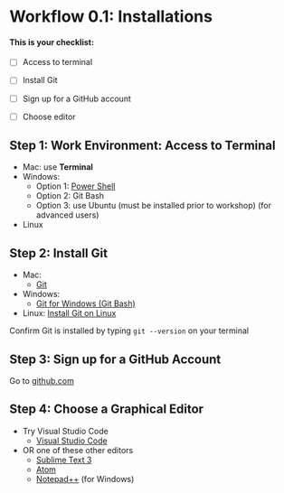 # Workflow 0.1: Installations

#### This is your checklist:
- [ ] Access to terminal
- [ ] Install Git
- [ ] Sign up for a GitHub account
- [ ] Choose editor


## Step 1:  Work Environment:  Access to Terminal 

- Mac:  use **Terminal**
- Windows:
	- Option 1:  [Power Shell](https://www.digitalcitizen.life/simple-questions-what-powershell-what-can-you-do-it)
	- Option 2:  Git Bash
	- Option 3:  use Ubuntu (must be installed prior to workshop)  (for advanced users)
- Linux
	
## Step 2:  Install Git

- Mac:  
	- [Git](https://git-scm.com/download/mac)
- Windows:  
	- [Git for Windows (Git Bash)](https://gitforwindows.org/)
- Linux:
	[Install Git on Linux](https://www.atlassian.com/git/tutorials/install-git#linux)

Confirm Git is installed by typing `git --version` on your terminal

## Step 3:  Sign up for a GitHub Account
 
 Go to [github.com](https://github.com/)

## Step 4:  Choose a Graphical Editor

- Try Visual Studio Code
	* [Visual Studio Code](https://visualstudio.microsoft.com/downloads/)
- OR one of these other editors
	* [Sublime Text 3](https://www.sublimetext.com/)
 	* [Atom](https://atom.io/)
 	* [Notepad++](https://notepad-plus-plus.org/) (for Windows)